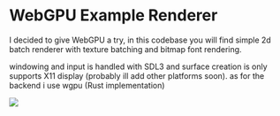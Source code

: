# WebGPU Example Renderer

I decided to give WebGPU a try, in this codebase you will find simple 2d batch renderer with texture batching and bitmap font rendering.

windowing and input is handled with SDL3 and surface creation is only supports X11 display (probably ill add other platforms soon). as for the backend i use wgpu (Rust implementation)


<img src="https://github.com/dkvilo/wgpu-native/blob/master/res/scr.png" />

